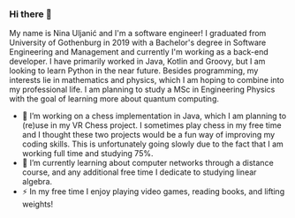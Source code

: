 ### Hi there 👋

My name is Nina Uljanić and I'm a software engineer! I graduated from University of Gothenburg in 2019 with a Bachelor's degree in Software Engineering and Management and currently I'm working as a back-end developer. I have primarily worked in Java, Kotlin and Groovy, but I am looking to learn Python in the near future. Besides programming, my interests lie in mathematics and physics, which I am hoping to combine into my professional life. I am planning to study a MSc in Engineering Physics with the goal of learning more about quantum computing.

- 🔭 I’m working on a chess implementation in Java, which I am planning to (re)use in my VR Chess project. I sometimes play chess in my free time and I thought these two projects would be a fun way of improving my coding skills. This is unfortunately going slowly due to the fact that I am working full time and studying 75%.
- 🌱 I’m currently learning about computer networks through a distance course, and any additional free time I dedicate to studying linear algebra.
- ⚡ In my free time I enjoy playing video games, reading books, and lifting weights!
<!--
**ninauljanic/ninauljanic** is a ✨ _special_ ✨ repository because its `README.md` (this file) appears on your GitHub profile.

Here are some ideas to get you started:

- 🔭 I’m currently working on ...
- 🌱 I’m currently learning ...
- 👯 I’m looking to collaborate on ...
- 🤔 I’m looking for help with ...
- 💬 Ask me about ...
- 📫 How to reach me: ...
- 😄 Pronouns: ...
- ⚡ Fun fact: ...
-->
